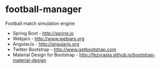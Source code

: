 # football-manager
Football match simulation engine

- Spring Boot - http://spring.io
- Webjars - http://www.webjars.org
- AngularJs - http://angularjs.org
- Twitter Bootstrap - http://www.getbootstrap.com
- Material Design for Bootstrap - http://fezvrasta.github.io/bootstrap-material-design
